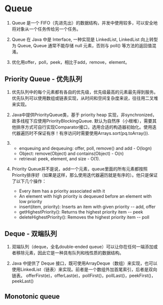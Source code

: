# Queue
1. Queue 是一个 FIFO（先进先出）的数据结构，并发中使用较多，可以安全地将对象从一个任务传给另一个任务。

2. Queue 在 Java 中是 Interface, 一种实现是 LinkedList, LinkedList 向上转型为 Queue, Queue 通常不能存储 null 元素，否则与 poll() 等方法的返回值混淆。
3. 优化用offer，poll，peek，相比于add，remove，element。

## Priority Queue - 优先队列
1. 优先队列中的每个元素都有各自的优先级，优先级最高的元素最先得到服务。优先队列可以使用数组或链表实现，从时间和空间复杂度来说，往往用二叉堆来实现。

2. Java中提供PriorityQueue类，基于 priority heap 实现，非synchronized，故多线程下应使用PriorityBlockingQueue. 默认为自然序（小根堆），需要其他排序方式可自行实现Comparator接口，选用合适的构造器初始化。使用迭代器遍历时不保证有序！有序访问时需要使用Arrays.sort(pq.toArray()).
3. * enqueuing and dequeuing: offer, poll, remove() and add - O(logn)
   * Object: remove(Object) and contains(Object) - O(n)
   * retrieval: peek, element, and size - O(1).
   
4. Priority Queue并不是说，add一个元素，queue里面的所有元素都按照Priority排序好（如果是这样，那么使用迭代器遍历就是有序的）。他只是保证了以下几个操作： 
      * Every item has a priority associated with it
      * An element with high priority is dequeued before an element with low priority
      * insert(item, priority): Inserts an item with given priority -- add, offer
      * getHighestPriority(): Returns the highest priority item -- peek
      * deleteHighestPriority(): Removes the highest priority item -- poll




## Deque - 双端队列
1. 双端队列（deque，全名double-ended queue）可以让你在任何一端添加或者移除元素，因此它是一种具有队列和栈性质的数据结构。

2. Java 中提供了 Deque 接口，既可使用ArrayDeque（数组）来实现，也可以使用LinkedList（链表）来实现。前者是一个数组外加首尾索引，后者是双向链表。
offerFirst(e)，offerLast(e)，pollFirst()，pollLast()，peekFirst()，peekLast()


## Monotonic queue

